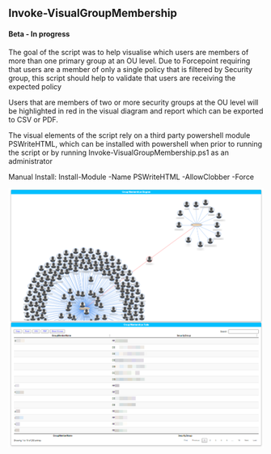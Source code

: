 ## Invoke-VisualGroupMembership

#### Beta - In progress

The goal of the script was to help visualise which users are members of more than one primary group at an OU level. 
Due to Forcepoint requiring that users are a member of only a single policy that is filtered by Security group, this script should help to validate that users are receiving the expected policy

Users that are members of two or more security groups at the OU level will be highlighted in red in the visual diagram and report which can be exported to CSV or PDF. 

The visual elements of the script rely on a third party powershell module PSWriteHTML, which can be installed with powershell when prior to running the script or by running Invoke-VisualGroupMembership.ps1 as an administrator

Manual Install: Install-Module -Name PSWriteHTML -AllowClobber -Force

![Example](images/example.png)

